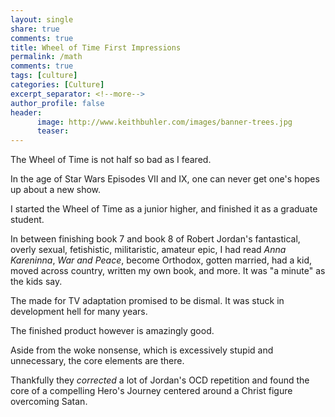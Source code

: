 ```yaml
---
layout: single
share: true
comments: true
title: Wheel of Time First Impressions
permalink: /math
comments: true
tags: [culture]
categories: [Culture]
excerpt_separator: <!--more-->
author_profile: false
header:
      image: http://www.keithbuhler.com/images/banner-trees.jpg
      teaser: 
---
```


The Wheel of Time is not half so bad as I feared. 

In the age of Star Wars Episodes VII and IX, one can never get one's hopes up about a new show. 

I started the Wheel of Time as a junior higher, and finished it as a graduate student. 

In between finishing book 7 and book 8 of Robert Jordan's fantastical, overly sexual, fetishistic, militaristic, amateur epic, I had read *Anna Kareninna*, *War and Peace*, become Orthodox, gotten married, had a kid, moved across country, written my own book, and more. It was "a minute" as the kids say. 

The made for TV adaptation promised to be dismal. It was stuck in development hell for many years. 

The finished product however is amazingly good. 

Aside from the woke nonsense, which is excessively stupid and unnecessary, the core elements are there.

Thankfully they *corrected* a lot of Jordan's OCD repetition and found the core of a compelling Hero's Journey centered around a Christ figure overcoming Satan. 
